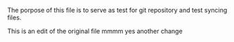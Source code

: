 The porpose of this file is to serve as  test for git repository and test syncing files.

This is an edit of the original file
mmmm yes another change
